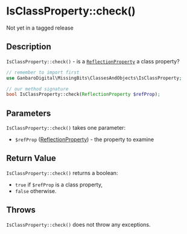 # IsClassProperty::check()

<div class="callout warning" markdown="1">
Not yet in a tagged release
</div>

## Description

`IsClassProperty::check()` - is a [`ReflectionProperty`](http://www.php.net/ReflectionProperty) a class property?

```php
// remember to import first
use GanbaroDigital\MissingBits\ClassesAndObjects\IsClassProperty;

// our method signature
bool IsClassProperty::check(ReflectionProperty $refProp);
```

## Parameters

`IsClassProperty::check()` takes one parameter:

* `$refProp` ([ReflectionProperty](http://www.php.net/ReflectionProperty)) - the property to examine

## Return Value

`IsClassProperty::check()` returns a boolean:

* `true` if `$refProp` is a class property,
* `false` otherwise.

## Throws

`IsClassProperty::check()` does not throw any exceptions.
